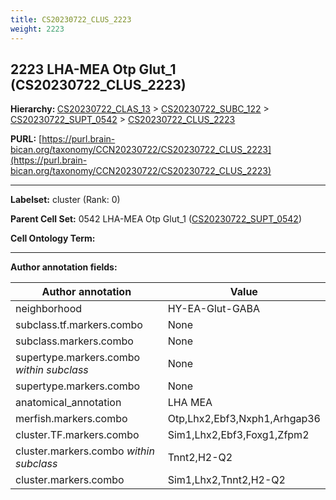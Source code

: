 ```yaml
---
title: CS20230722_CLUS_2223
weight: 2223
---
```

## 2223 LHA-MEA Otp Glut_1 (CS20230722_CLUS_2223)
<b>Hierarchy: </b>
[CS20230722_CLAS_13](../CS20230722_CLAS_13) >
[CS20230722_SUBC_122](../CS20230722_SUBC_122) >
[CS20230722_SUPT_0542](../CS20230722_SUPT_0542) >
[CS20230722_CLUS_2223](../CS20230722_CLUS_2223)

**PURL:** [https://purl.brain-bican.org/taxonomy/CCN20230722/CS20230722_CLUS_2223](https://purl.brain-bican.org/taxonomy/CCN20230722/CS20230722_CLUS_2223)

---


**Labelset:** cluster (Rank: 0)

**Parent Cell Set:** 0542 LHA-MEA Otp Glut_1 ([CS20230722_SUPT_0542](../CS20230722_SUPT_0542))



**Cell Ontology Term:** 

[MARKER GENES.]: #


---

[TRANSFERRED ANNOTATIONS.]: #


[AUTHOR ANNOTATION FIELDS.]: #


**Author annotation fields:**

| Author annotation | Value |
|-------------------|-------|
|neighborhood|HY-EA-Glut-GABA|
|subclass.tf.markers.combo|None|
|subclass.markers.combo|None|
|supertype.markers.combo _within subclass_|None|
|supertype.markers.combo|None|
|anatomical_annotation|LHA MEA|
|merfish.markers.combo|Otp,Lhx2,Ebf3,Nxph1,Arhgap36|
|cluster.TF.markers.combo|Sim1,Lhx2,Ebf3,Foxg1,Zfpm2|
|cluster.markers.combo _within subclass_|Tnnt2,H2-Q2|
|cluster.markers.combo|Sim1,Lhx2,Tnnt2,H2-Q2|
